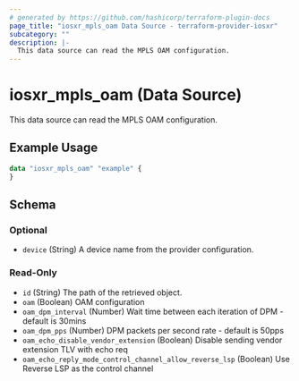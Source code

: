 ```yaml
---
# generated by https://github.com/hashicorp/terraform-plugin-docs
page_title: "iosxr_mpls_oam Data Source - terraform-provider-iosxr"
subcategory: ""
description: |-
  This data source can read the MPLS OAM configuration.
---
```


# iosxr_mpls_oam (Data Source)

This data source can read the MPLS OAM configuration.

## Example Usage

```terraform
data "iosxr_mpls_oam" "example" {
}
```

<!-- schema generated by tfplugindocs -->
## Schema

### Optional

- `device` (String) A device name from the provider configuration.

### Read-Only

- `id` (String) The path of the retrieved object.
- `oam` (Boolean) OAM configuration
- `oam_dpm_interval` (Number) Wait time between each iteration of DPM - default is 30mins
- `oam_dpm_pps` (Number) DPM packets per second rate - default is 50pps
- `oam_echo_disable_vendor_extension` (Boolean) Disable sending vendor extension TLV with echo req
- `oam_echo_reply_mode_control_channel_allow_reverse_lsp` (Boolean) Use Reverse LSP as the control channel
